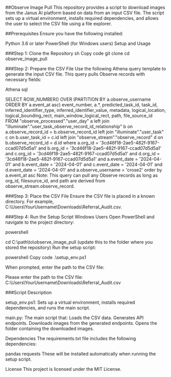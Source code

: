 ##Observe Image Pull
This repository provides a script to download images from the Janus AI platform based on data from an input CSV file. The script sets up a virtual environment, installs required dependencies, and allows the user to select the CSV file using a file explorer.

##Prerequisites
Ensure you have the following installed:

Python 3.6 or later
PowerShell (for Windows users)
Setup and Usage

###Step 1: Clone the Repository
sh
Copy code
git clone <repository-url>
cd observe_image_pull

###Step 2: Prepare the CSV File
Use the following Athena query template to generate the input CSV file. This query pulls Observe records with necessary fields:

Athena sql

SELECT ROW_NUMBER() OVER (PARTITION BY a.observe_username ORDER BY a.event_at asc) event_number, 
    a.*, predicted_task_id, task_id, inferred_identifier_type, inferred_identifier_value, metadata, logical_location, logical_bounding_rect, main_window_logical_rect, path, file_source_id
FROM "observe_processed"."user_day" a
left join "illuminate"."user_task_observe_record_id_relationship" b on
    a.observe_record_id = b.observe_record_id
left join "illuminate"."user_task" c on
    b.user_task_id = c.id
left join "observe_stream"."observe_record" d on 
    b.observe_record_id = d.id 
where
    a.org_id = '3cd46f18-2ae5-482f-9167-ccad07d5d5a1'
    and b.org_id = '3cd46f18-2ae5-482f-9167-ccad07d5d5a1'
    and c.org_id = '3cd46f18-2ae5-482f-9167-ccad07d5d5a1'
    and d.org_id = '3cd46f18-2ae5-482f-9167-ccad07d5d5a1'
    and a.event_date = '2024-04-01'
    and b.event_date = '2024-04-01'
    and c.event_date = '2024-04-01'
    and d.event_date = '2024-04-01'
    and a.observe_username = 'crose2'
order by a.event_at asc
Note: This query can pull any Observe records as long as org_id, filesource_id, and path are derived from observe_stream.observe_record.

###Step 3: Place the CSV File
Ensure the CSV file is placed in a known directory. For example, C:\Users\YourUsername\Downloads\Referral_Audit.csv.

###Step 4: Run the Setup Script
Windows Users
Open PowerShell and navigate to the project directory:

powershell

cd C:\path\to\observe_image_pull (update this to the folder where you stored the repository)
Run the setup script:

powershell
Copy code
.\setup_env.ps1

When prompted, enter the path to the CSV file:


Please enter the path to the CSV file: C:\Users\YourUsername\Downloads\Referral_Audit.csv

###Script Description

setup_env.ps1: Sets up a virtual environment, installs required dependencies, and runs the main script.

main.py: The main script that:
    Loads the CSV data.
    Generates API endpoints.
    Downloads images from the generated endpoints.
    Opens the folder containing the downloaded images.

Dependencies
The requirements.txt file includes the following dependencies:

pandas
requests
These will be installed automatically when running the setup script.

License
This project is licensed under the MIT License.